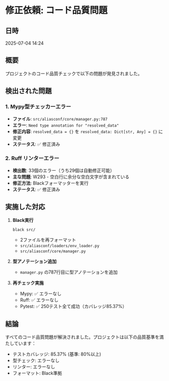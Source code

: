 # 修正依頼: コード品質問題

## 日時
2025-07-04 14:24

## 概要
プロジェクトのコード品質チェックで以下の問題が発見されました。

## 検出された問題

### 1. Mypy型チェッカーエラー
- **ファイル**: `src/aliasconf/core/manager.py:787`
- **エラー**: `Need type annotation for "resolved_data"`
- **修正内容**: `resolved_data = {}` を `resolved_data: Dict[str, Any] = {}` に変更
- **ステータス**: ✅ 修正済み

### 2. Ruff リンターエラー
- **検出数**: 33個のエラー（うち29個は自動修正可能）
- **主な問題**: W293 - 空白行に余分な空白文字が含まれている
- **修正方法**: Blackフォーマッターを実行
- **ステータス**: ✅ 修正済み

## 実施した対応

1. **Black実行**
   ```bash
   black src/
   ```
   - 2ファイルを再フォーマット
   - `src/aliasconf/loaders/env_loader.py`
   - `src/aliasconf/core/manager.py`

2. **型アノテーション追加**
   - `manager.py` の787行目に型アノテーションを追加

3. **再チェック実施**
   - Mypy: ✅ エラーなし
   - Ruff: ✅ エラーなし
   - Pytest: ✅ 250テスト全て成功（カバレッジ85.37%）

## 結論
すべてのコード品質問題が解決されました。プロジェクトは以下の品質基準を満たしています：
- テストカバレッジ: 85.37% (基準: 80%以上)
- 型チェック: エラーなし
- リンター: エラーなし
- フォーマット: Black準拠